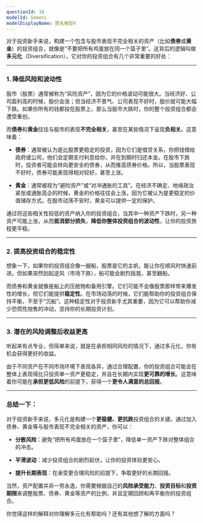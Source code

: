 ```yaml
---
questionId: 18
modelId: Gemeni
modelDisplayName: 匿名模型H
---
```

对于投资新手来说，构建一个包含与股市表现不完全相关的资产（比如**债券**或**黄金**）的投资组合，就像是“不要把所有鸡蛋放在同一个篮子里”。这背后的逻辑叫做**多元化**（Diversification），它对你的投资组合有几个非常重要的好处：

---

### 1. 降低风险和波动性

股市（股票）通常被称为“风险资产”，因为它的价格波动可能很大。当经济好、公司盈利高的时候，股价会涨；但当经济不景气、公司表现不好时，股价就可能大幅下跌。如果你所有的钱都投在股票上，那么当股市大跌时，你的整个投资组合都会遭受重创。

而**债券**和**黄金**往往与股市的表现**不完全相关**，甚至在某些情况下呈现**负相关**。这意味着：

- **债券**：通常被认为是比股票更稳定的投资，因为它们是借贷关系，你把钱借给政府或公司，他们会定期支付利息给你，并在到期时归还本金。在股市下跌时，投资者可能会转向更安全的债券，从而推高债券价格。所以，当股票表现不好时，债券可能表现得相对较好，甚至上涨。
    
- **黄金**：通常被视为“避险资产”或“对冲通胀的工具”。在经济不确定、地缘政治紧张或通胀高企的时候，黄金的价格往往会上涨，因为它被认为是更稳定的价值储存方式。在股市动荡不安时，黄金可以提供一定的保护。
    

通过将这些相关性较低的资产纳入你的投资组合，当其中一种资产下跌时，另一种资产可能上涨，从而**抵消部分损失**，**降低你整体投资组合的波动性**，让你的投资旅程更平稳。

---

### 2. 提高投资组合的稳定性

想象一下，如果你的投资组合像一艘船，股票是它的主帆，能让你在顺风时快速前进。但如果突然刮起逆风（市场下跌），船可能会剧烈摇晃，甚至翻船。

而债券和黄金就像是船上的压舱物和备用引擎。它们可能不会像股票那样带来爆发性的增长，但它们能提供**稳定性**。在市场动荡的时候，它们能帮助你的投资组合保持平衡，不至于“沉船”。这种稳定性对于投资新手尤其重要，因为它可以帮助你减少恐慌性抛售的冲动，坚持你的长期投资计划。

---

### 3. 潜在的风险调整后收益更高

听起来有点专业，但简单来说，就是在承担相同风险的情况下，通过多元化，你有机会获得更好的收益。

由于不同资产在不同市场环境下表现各异，通过合理配置，你的投资组合可能会在整体上表现得比只投资单一资产更稳定，并且在长期内实现**更可靠的增长**。这意味着你可能在**承担更低风险**的前提下，获得一个**更令人满意的总回报**。

---

### 总结一下：

对于投资新手来说，多元化是构建一个**更稳健、更抗跌**投资组合的关键。通过加入债券、黄金等与股市表现不完全相关的资产，你可以：

- **分散风险**：避免“把所有鸡蛋放在一个篮子里”，降低单一资产下跌对整体组合的冲击。
    
- **平滑波动**：减少投资组合的剧烈起伏，让你的投资体验更安心。
    
- **提升长期表现**：在承受更合理风险的前提下，争取更好的长期回报。
    

当然，资产配置并非一劳永逸，你需要根据自己的**风险承受能力**、**投资目标**和**投资期限**来调整股票、债券、黄金等资产的比例，并且定期回顾和再平衡你的投资组合。

你觉得这样的解释对你理解多元化有帮助吗？还有其他想了解的方面吗？